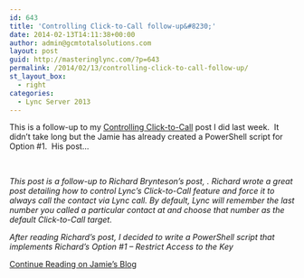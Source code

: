 ```yaml
---
id: 643
title: 'Controlling Click-to-Call follow-up&#8230;'
date: 2014-02-13T14:11:38+00:00
author: admin@gcmtotalsolutions.com
layout: post
guid: http://masteringlync.com/?p=643
permalink: /2014/02/13/controlling-click-to-call-follow-up/
st_layout_box:
  - right
categories:
  - Lync Server 2013
---
```

This is a follow-up to my [Controlling Click-to-Call](http://masteringlync.com/2014/01/27/controlling-click-to-call/ "Controlling Click-to-Call") post I did last week.  It didn&#8217;t take long but the Jamie has already created a PowerShell script for Option #1.  His post&#8230;

&nbsp;

_This post is a follow-up to Richard Brynteson’s post, . Richard wrote a great post detailing how to control Lync’s Click-to-Call feature and force it to always call the contact via Lync call. By default, Lync will remember the last number you called a particular contact at and choose that number as the default Click-to-Call target._

_After reading Richard’s post, I decided to write a PowerShell script that implements Richard’s Option #1 – Restrict Access to the Key_

<a href="http://waveformation.com/2014/02/13/lync-click-to-call-script/" target="_blank">Continue Reading on Jamie&#8217;s Blog</a>
